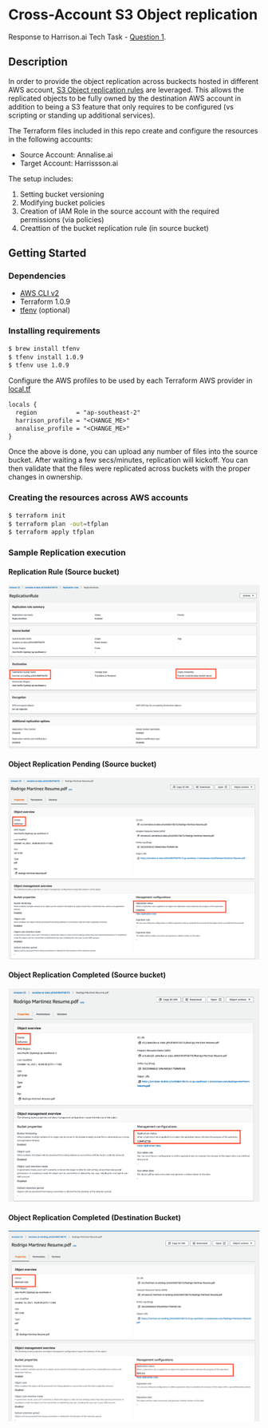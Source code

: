 # Cross-Account S3 Object replication

Response to Harrison.ai Tech Task - [Question 1](https://github.com/harrison-ai/data-eng-sol-architect-tech-task/blob/main/README.md#question-one). 

## Description

In order to provide the object replication across buckects hosted in different AWS account, [S3 Object replication rules](https://docs.aws.amazon.com/AmazonS3/latest/userguide/replication.html) are leveraged. This allows the replicated objects to be fully owned by the destination AWS account in addition to being a S3 feature that only requires to be configured (vs scripting or standing up additional services).

 The Terraform files included in this repo create and configure the resources in the following accounts:
* Source Account: Annalise.ai
* Target Account: Harrissson.ai

The setup includes:
1. Setting bucket versioning
2. Modifying bucket policies
3. Creation of IAM Role in the source account with the required permissions (via policies)
4. Creattion of the bucket replication rule (in source bucket)

## Getting Started

### Dependencies

* [AWS CLI v2](https://docs.aws.amazon.com/cli/latest/userguide/install-cliv2.html)
* Terraform 1.0.9
* [tfenv](https://github.com/tfutils/tfenv) (optional)

### Installing requirements

```sh
$ brew install tfenv
$ tfenv install 1.0.9
$ tfenv use 1.0.9
```

Configure the AWS profiles to be used by each Terraform AWS provider in [local.tf](local.tf)
```
locals {
  region           = "ap-southeast-2"
  harrison_profile = "<CHANGE_ME>"
  annalise_profile = "<CHANGE_ME>"
}
```

Once the above is done, you can upload any number of files into the source bucket. After waiting a few secs/minutes, replication will kickoff. You can then validate that the files were replicated across buckets with the proper changes in ownership.

### Creating the resources across AWS accounts

```sh
$ terraform init
$ terraform plan -out=tfplan
$ terraform apply tfplan 
```

### Sample Replication execution
#### Replication Rule (Source bucket)
![Replication Rule](screenshots/ReplicationRule.png)

#### Object Replication Pending (Source bucket)
![Object Replication Pending](screenshots/ObjectReplication-PENDING.png)

#### Object Replication Completed (Source bucket)
![Object Replication Completed](screenshots/ObjectReplication-COMPLETED.png)

#### Object Replication Completed (Destination Bucket)
![Object Replication Completed](screenshots/ObjectReplication-COMPLETED-Destination.png)
